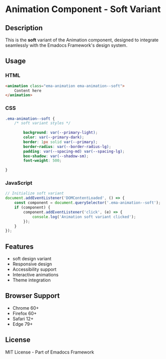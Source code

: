 # Animation Component - Soft Variant

## Description
This is the **soft** variant of the Animation component, designed to integrate seamlessly with the Emadocs Framework's design system.

## Usage

### HTML
```html
<animation class="ema-animation ema-animation--soft">
    Content here
</animation>
```

### CSS
```css
.ema-animation--soft {
    /* soft variant styles */
    
        background: var(--primary-light);
        color: var(--primary-dark);
        border: 1px solid var(--primary);
        border-radius: var(--border-radius-lg);
        padding: var(--spacing-md) var(--spacing-lg);
        box-shadow: var(--shadow-sm);
        font-weight: 500;
    
}
```

### JavaScript
```javascript
// Initialize soft variant
document.addEventListener('DOMContentLoaded', () => {
    const component = document.querySelector('.ema-animation--soft');
    if (component) {
        component.addEventListener('click', (e) => {
            console.log('Animation soft variant clicked');
        });
    }
});
```

## Features
- soft design variant
- Responsive design
- Accessibility support
- Interactive animations
- Theme integration

## Browser Support
- Chrome 60+
- Firefox 60+
- Safari 12+
- Edge 79+

## License
MIT License - Part of Emadocs Framework
